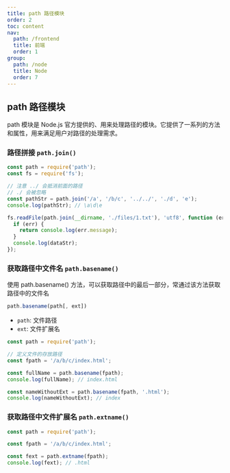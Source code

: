```yaml
---
title: path 路径模块
order: 2
toc: content
nav:
  path: /frontend
  title: 前端
  order: 1
group:
  path: /node
  title: Node
  order: 7
---
```


## path 路径模块

path 模块是 Node.js 官方提供的、用来处理路径的模块。它提供了一系列的方法和属性，用来满足用户对路径的处理需求。

### 路径拼接 `path.join()`

```js
const path = require('path');
const fs = require('fs');

// 注意 ../ 会抵消前面的路径
// ./ 会被忽略
const pathStr = path.join('/a', '/b/c', '../../', './d', 'e');
console.log(pathStr); // \a\d\e

fs.readFile(path.join(__dirname, './files/1.txt'), 'utf8', function (err, dataStr) {
  if (err) {
    return console.log(err.message);
  }
  console.log(dataStr);
});
```

### 获取路径中文件名 `path.basename()`

使用 path.basename() 方法，可以获取路径中的最后一部分，常通过该方法获取路径中的文件名

```js
path.basename(path[, ext])
```

- `path`: 文件路径
- `ext`: 文件扩展名

```js
const path = require('path');

// 定义文件的存放路径
const fpath = '/a/b/c/index.html';

const fullName = path.basename(fpath);
console.log(fullName); // index.html

const nameWithoutExt = path.basename(fpath, '.html');
console.log(nameWithoutExt); // index
```

### 获取路径中文件扩展名 `path.extname()`

```js
const path = require('path');

const fpath = '/a/b/c/index.html';

const fext = path.extname(fpath);
console.log(fext); // .html
```
